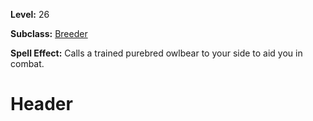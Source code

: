 <!-- TITLE: Spell: Purebred Owlbear -->
<!-- SUBTITLE:  -->

**Level:** 26

**Subclass:** [Breeder](breeder)

**Spell Effect:** Calls a trained purebred owlbear to your side to aid you in combat.

# Header